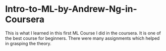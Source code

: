 # Intro-to-ML-by-Andrew-Ng-in-Coursera
This is what I learned in this first ML Course I did in the coursera. It is one of the best course for beginners. There were many assignments which helped in grasping the theory.
